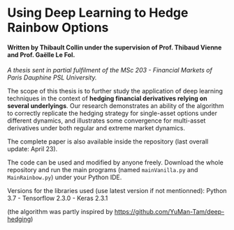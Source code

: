 # Using Deep Learning to Hedge Rainbow Options

#### Written by Thibault Collin under the supervision of Prof. Thibaud Vienne and Prof. Gaëlle Le Fol.

*A thesis sent in partial fulfilment of the MSc 203 - Financial Markets of Paris Dauphine PSL University.*

The scope of this thesis is to further study the application of deep learning techniques in the context of **hedging financial derivatives relying on several underlyings**. Our research demonstrates an ability of the algorithm to correctly replicate the hedging strategy for single-asset options under different dynamics, and illustrates some convergence for multi-asset derivatives under both regular and extreme market dynamics.

The complete paper is also available inside the repository (last overall update: April 23).

The code can be used and modified by anyone freely. Download the whole repository and run the main programs (named `mainVanilla.py` and `MainRainbow.py`) under your Python IDE.

Versions for the libraries used (use latest version if not mentionned): Python 3.7 - Tensorflow 2.3.0 - Keras 2.3.1

(the algorithm was partly inspired by https://github.com/YuMan-Tam/deep-hedging)
